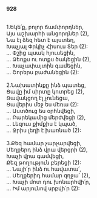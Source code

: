 **928**

\
1.Եկե՛ք, բոլոր ճամփորդներ,\
Այս աշխարհի անցորդներ (2),\
Նա էլ ձեզ հետ է այստեղ,\
Խաչյալ Փրկիչ Հիսուս Տեր (2):\
 ... Փշից պսակ հյուսեցին,\
 ... Ձեռքս ու ոտքս ծակեցին (2),\
 ... Խաչափայտին գամեցին,\
 ... Շորերս բաժանեցին (2):\
\
2.Նախատինքը ինձ պատեց,\
Ցավը իմ սիրտը կոտրեց (2),\
Ցավակցող էլ չունեցա,\
Ցավերիս մեջ ես մեռա (2):\
 ... Աստծուց ես օրհնվեցի,\
 ... Բարեկամից մերժվեցի (2),\
 ... Լեզուս քիմքիս է կպած,\
 ... Ջրիս լեղի է խառնած (2):\
\
3.Քեզ համար չարչարվեցի,\
Մեղքերդ ինձ վրա վերցրի (2),\
Խաչի վրա գամվեցի,\
Քեզ թողություն բերեցի (2):\
 ... Նայի՛ր ինձ ու հավատա՛,\
 ... Մեղքերիդ համար զղջա՛ (2),\
 ... Խաչի մոտ դու խոնարհվի՛ր,\
 ... Իմ արյունով սրբվի՛ր (2):
